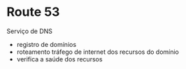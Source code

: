 # Route 53

Serviço de DNS

- registro de domínios
- roteamento tráfego de internet dos recursos do domínio
- verifica a saúde dos recursos
